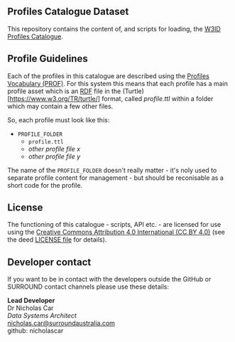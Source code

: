 ## Profiles Catalogue Dataset

This repository contains the content of, and scripts for loading, the [W3ID Profiles Catalogue](https://profiles.conneg.info).


## Profile Guidelines
Each of the profiles in this catalogue are described using the [Profiles Vocabulary (PROF)](https://www.w3.org/TR/dx-prof/). For this system this means that each profile has a main profile asset which is an [RDF](https://www.w3.org/RDF/) file in the (Turtle)[https://www.w3.org/TR/turtle/] format, called *profile.ttl* within a folder which may contain a few other files.

So, each profile must look like this:

*  `PROFILE_FOLDER`
    * `profile.ttl`
    * *other profile file x*
    * *other profile file y*

The name of the `PROFILE_FOLDER` doesn't really matter - it's noly used to separate profile content for management - but should be reconisable as a short code for the profile. 





## License
The functioning of this catalogue - scripts, API etc. - are licensed for use using the [Creative Commons Attribution 4.0 International (CC BY 4.0)](https://creativecommons.org/licenses/by/4.0/) (see the deed [LICENSE file](LICENSE) for details).


## Developer contact
If you want to be in contact with the developers outside the GitHub or SURROUND contact channels please use these details:

**Lead Developer**  
Dr Nicholas Car  
*Data Systems Architect*  
<nicholas.car@surroundaustralia.com>  
github: nicholascar  
